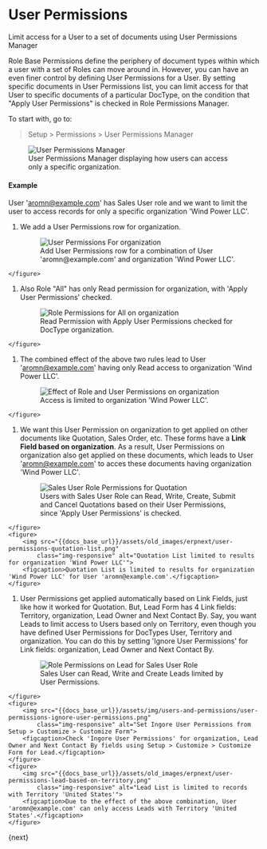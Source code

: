 # User Permissions

Limit access for a User to a set of documents using User Permissions Manager

Role Base Permissions define the periphery of document types within which a user with a set of Roles can move around in. However, you can have an even finer control by defining User Permissions for a User. By setting specific documents in User Permissions list, you can limit access for that User to specific documents of a particular DocType, on the condition that "Apply User Permissions" is checked in Role Permissions Manager.

To start with, go to:
> Setup > Permissions > User Permissions Manager

<figure>
	<img src="{{docs_base_url}}/assets/img/users-and-permissions/user-permissions-organization.png"
		class="img-responsive" alt="User Permissions Manager">
	<figcaption>User Permissions Manager displaying how users can access only a specific organization.</figcaption>
</figure>

#### Example

User 'aromn@example.com' has Sales User role and we want to limit the user to access records for only a specific organization 'Wind Power LLC'.

  1. We add a User Permissions row for organization.
	<figure>
		<img src="{{docs_base_url}}/assets/img/users-and-permissions/user-permission-user-limited-by-organization.png"
			class="img-responsive" alt="User Permissions For organization">
		<figcaption>Add User Permissions row for a combination of User 'aromn@example.com' and organization 'Wind Power LLC'.</figcaption>
	</figure>

  1. Also Role "All" has only Read permission for organization, with 'Apply User Permissions' checked.
	<figure>
		<img src="{{docs_base_url}}/assets/img/users-and-permissions/user-permissions-organization-role-all.png"
			class="img-responsive" alt="Role Permissions for All on organization">
		<figcaption>Read Permission with Apply User Permissions checked for DocType organization.</figcaption>
	</figure>

  1. The combined effect of the above two rules lead to User 'aromn@example.com' having only Read access to organization 'Wind Power LLC'.
	<figure>
		<img src="{{docs_base_url}}/assets/img/users-and-permissions/user-permissions-organization-wind-power-llc.png"
			class="img-responsive" alt="Effect of Role and User Permissions on organization">
		<figcaption>Access is limited to organization 'Wind Power LLC'.</figcaption>
	</figure>

  1. We want this User Permission on organization to get applied on other documents like Quotation, Sales Order, etc.
These forms have a **Link Field based on organization**. As a result, User Permissions on organization also get applied on these documents, which leads to User 'aromn@example.com' to acces these documents having organization 'Wind Power LLC'.
	<figure>
		<img src="{{docs_base_url}}/assets/img/users-and-permissions/user-permissions-quotation-sales-user.png"
			class="img-responsive" alt="Sales User Role Permissions for Quotation">
		<figcaption>Users with Sales User Role can Read, Write, Create, Submit and Cancel Quotations based on their User Permissions, since 'Apply User Permissions' is checked.</figcaption>
	</figure>
	<figure>
		<img src="{{docs_base_url}}/assets/old_images/erpnext/user-permissions-quotation-list.png"
			class="img-responsive" alt="Quotation List limited to results for organization 'Wind Power LLC'">
		<figcaption>Quotation List is limited to results for organization 'Wind Power LLC' for User 'aromn@example.com'.</figcaption>
	</figure>

  1. User Permissions get applied automatically based on Link Fields, just like how it worked for Quotation. But, Lead Form has 4 Link fields: Territory, organization, Lead Owner and Next Contact By. Say, you want Leads to limit access to Users based only on Territory, even though you have defined User Permissions for DocTypes User, Territory and organization. You can do this by setting 'Ignore User Permissions' for Link fields: organization, Lead Owner and Next Contact By.
	<figure>
		<img src="{{docs_base_url}}/assets/img/users-and-permissions/user-permissions-lead-role-permissions.png"
			class="img-responsive" alt="Role Permissions on Lead for Sales User Role">
		<figcaption>Sales User can Read, Write and Create Leads limited by User Permissions.</figcaption>
	</figure>
	<figure>
		<img src="{{docs_base_url}}/assets/img/users-and-permissions/user-permissions-ignore-user-permissions.png"
			class="img-responsive" alt="Set Ingore User Permissions from Setup > Customize > Customize Form">
		<figcaption>Check 'Ingore User Permissions' for organization, Lead Owner and Next Contact By fields using Setup > Customize > Customize Form for Lead.</figcaption>
	</figure>
	<figure>
		<img src="{{docs_base_url}}/assets/old_images/erpnext/user-permissions-lead-based-on-territory.png"
			class="img-responsive" alt="Lead List is limited to records with Territory 'United States'">
		<figcaption>Due to the effect of the above combination, User 'aromn@example.com' can only access Leads with Territory 'United States'.</figcaption>
	</figure>

{next}


